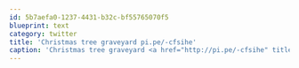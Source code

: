 ```yaml
---
id: 5b7aefa0-1237-4431-b32c-bf55765070f5
blueprint: text
category: twitter
title: 'Christmas tree graveyard pi.pe/-cfsihe'
caption: 'Christmas tree graveyard <a href="http://pi.pe/-cfsihe" title="http://pi.pe/-cfsihe" class="link link_untco">pi.pe/-cfsihe</a>'
---
```

